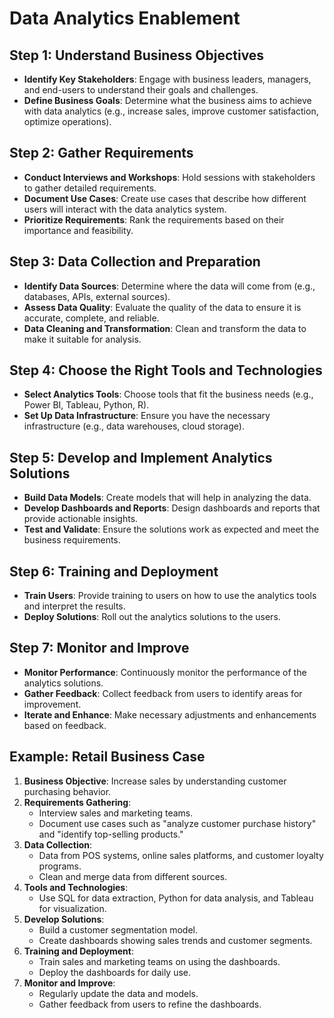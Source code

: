 # Data Analytics Enablement

## Step 1: Understand Business Objectives
- **Identify Key Stakeholders**: Engage with business leaders, managers, and end-users to understand their goals and challenges.
- **Define Business Goals**: Determine what the business aims to achieve with data analytics (e.g., increase sales, improve customer satisfaction, optimize operations).

## Step 2: Gather Requirements
- **Conduct Interviews and Workshops**: Hold sessions with stakeholders to gather detailed requirements.
- **Document Use Cases**: Create use cases that describe how different users will interact with the data analytics system.
- **Prioritize Requirements**: Rank the requirements based on their importance and feasibility.

## Step 3: Data Collection and Preparation
- **Identify Data Sources**: Determine where the data will come from (e.g., databases, APIs, external sources).
- **Assess Data Quality**: Evaluate the quality of the data to ensure it is accurate, complete, and reliable.
- **Data Cleaning and Transformation**: Clean and transform the data to make it suitable for analysis.

## Step 4: Choose the Right Tools and Technologies
- **Select Analytics Tools**: Choose tools that fit the business needs (e.g., Power BI, Tableau, Python, R).
- **Set Up Data Infrastructure**: Ensure you have the necessary infrastructure (e.g., data warehouses, cloud storage).

## Step 5: Develop and Implement Analytics Solutions
- **Build Data Models**: Create models that will help in analyzing the data.
- **Develop Dashboards and Reports**: Design dashboards and reports that provide actionable insights.
- **Test and Validate**: Ensure the solutions work as expected and meet the business requirements.

## Step 6: Training and Deployment
- **Train Users**: Provide training to users on how to use the analytics tools and interpret the results.
- **Deploy Solutions**: Roll out the analytics solutions to the users.

## Step 7: Monitor and Improve
- **Monitor Performance**: Continuously monitor the performance of the analytics solutions.
- **Gather Feedback**: Collect feedback from users to identify areas for improvement.
- **Iterate and Enhance**: Make necessary adjustments and enhancements based on feedback.

## Example: Retail Business Case
1. **Business Objective**: Increase sales by understanding customer purchasing behavior.
2. **Requirements Gathering**: 
   - Interview sales and marketing teams.
   - Document use cases such as "analyze customer purchase history" and "identify top-selling products."
3. **Data Collection**: 
   - Data from POS systems, online sales platforms, and customer loyalty programs.
   - Clean and merge data from different sources.
4. **Tools and Technologies**: 
   - Use SQL for data extraction, Python for data analysis, and Tableau for visualization.
5. **Develop Solutions**: 
   - Build a customer segmentation model.
   - Create dashboards showing sales trends and customer segments.
6. **Training and Deployment**: 
   - Train sales and marketing teams on using the dashboards.
   - Deploy the dashboards for daily use.
7. **Monitor and Improve**: 
   - Regularly update the data and models.
   - Gather feedback from users to refine the dashboards.